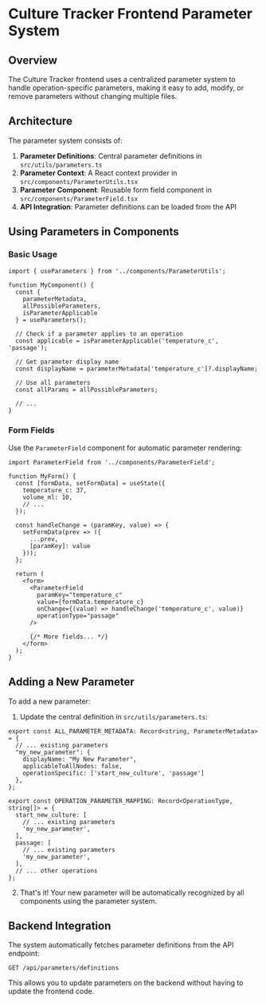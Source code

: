 # Culture Tracker Frontend Parameter System

## Overview

The Culture Tracker frontend uses a centralized parameter system to handle operation-specific parameters, making it easy to add, modify, or remove parameters without changing multiple files.

## Architecture

The parameter system consists of:

1. **Parameter Definitions**: Central parameter definitions in `src/utils/parameters.ts`
2. **Parameter Context**: A React context provider in `src/components/ParameterUtils.tsx`
3. **Parameter Component**: Reusable form field component in `src/components/ParameterField.tsx`
4. **API Integration**: Parameter definitions can be loaded from the API

## Using Parameters in Components

### Basic Usage

```tsx
import { useParameters } from '../components/ParameterUtils';

function MyComponent() {
  const { 
    parameterMetadata, 
    allPossibleParameters, 
    isParameterApplicable 
  } = useParameters();
  
  // Check if a parameter applies to an operation
  const applicable = isParameterApplicable('temperature_c', 'passage');
  
  // Get parameter display name
  const displayName = parameterMetadata['temperature_c']?.displayName;
  
  // Use all parameters
  const allParams = allPossibleParameters;
  
  // ...
}
```

### Form Fields

Use the `ParameterField` component for automatic parameter rendering:

```tsx
import ParameterField from '../components/ParameterField';

function MyForm() {
  const [formData, setFormData] = useState({
    temperature_c: 37,
    volume_ml: 10,
    // ...
  });
  
  const handleChange = (paramKey, value) => {
    setFormData(prev => ({
      ...prev,
      [paramKey]: value
    }));
  };
  
  return (
    <form>
      <ParameterField
        paramKey="temperature_c"
        value={formData.temperature_c}
        onChange={(value) => handleChange('temperature_c', value)}
        operationType="passage"
      />
      
      {/* More fields... */}
    </form>
  );
}
```

## Adding a New Parameter

To add a new parameter:

1. Update the central definition in `src/utils/parameters.ts`:

```tsx
export const ALL_PARAMETER_METADATA: Record<string, ParameterMetadata> = {
  // ... existing parameters
  "my_new_parameter": { 
    displayName: "My New Parameter", 
    applicableToAllNodes: false, 
    operationSpecific: ['start_new_culture', 'passage'] 
  },
};

export const OPERATION_PARAMETER_MAPPING: Record<OperationType, string[]> = {
  start_new_culture: [
    // ... existing parameters
    'my_new_parameter',
  ],
  passage: [
    // ... existing parameters
    'my_new_parameter',
  ],
  // ... other operations
};
```

2. That's it! Your new parameter will be automatically recognized by all components using the parameter system.

## Backend Integration

The system automatically fetches parameter definitions from the API endpoint:

```
GET /api/parameters/definitions
```

This allows you to update parameters on the backend without having to update the frontend code. 